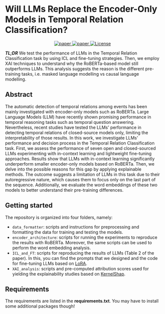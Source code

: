 # Will LLMs Replace the Encoder-Only Models in Temporal Relation Classification?
<p align="center">
    <a href="https://arxiv.org/pdf/2410.10476v1">
        <img alt="paper" src="https://badgen.net/badge/EMNLP 2024/Accepted/green?icon=awesome">
    </a>
    <a href="https://arxiv.org/pdf/2410.10476v1">
        <img alt="paper" src="https://badgen.net/badge/arXiv/online/yellow">
    </a>
    <a href="https://github.com/BrownFortress/LLMs-TRC/blob/main/LICENSE">
        <img alt="License" src="https://badgen.net/static/license/MIT/blue">
    </a>
    <br/>
</p>

***TL;DR***
We test the performance of LLMs in the Temporal Relation Classification task by using ICL and fine-tuning strategies. Then, we employ XAI techniques to understand why the RoBERTa-based model still outperforms LLMs. This analysis suggests the reason is the different pre-training tasks, i.e. masked language modelling vs causal language modelling. 

## Abstract
The automatic detection of temporal relations among events has been mainly investigated with encoder-only models such as RoBERTa. Large Language Models (LLM) have recently shown promising performance in temporal reasoning tasks such as temporal question answering. Nevertheless, recent studies have tested the LLMs' performance in detecting temporal relations of closed-source models only, limiting the interpretability of those results. In this work, we investigate LLMs' performance and decision process in the Temporal Relation Classification task. First, we assess the performance of seven open and closed-sourced LLMs experimenting with in-context learning and lightweight fine-tuning approaches. Results show that LLMs with in-context learning significantly underperform smaller encoder-only models based on RoBERTa. Then, we delve into the possible reasons for this gap by applying explainable methods. The outcome suggests a limitation of LLMs in this task due to their autoregressive nature, which causes them to focus only on the last part of the sequence. Additionally, we evaluate the word embeddings of these two models to better understand their pre-training differences. 

## Getting started
The repository is organized into four folders, namely:
-   `data_formatter`: scripts and instructions for preprocessing and formatting the data for training and testing the models.
-   `encoder_architecture`: scripts for running the experiments to reproduce the results with RoBERTa. Moreover, the same scripts can be used to perform the word embedding analysis.
-   `ICL_and_FT`: scripts for reproducing the results of LLMs (Table 2 of the paper). In this, you can find the prompts that we designed  and the code for fine-tuning LLMs based on [LoRA](https://huggingface.co/docs/diffusers/training/lora).    
-   `XAI_analysis`: scripts and pre-computed attribution scores used for yielding the explainability studies based on [KernelShap](https://captum.ai/api/kernel_shap.html).

## Requirements
The requirements are listed in the __requirements.txt__. You may have to install some additional packages though!
